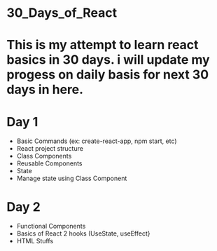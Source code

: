 # 30_Days_of_React

# This is my attempt to learn react basics in 30 days. i will update my progess on daily basis for next 30 days in here. 

# Day 1
<ul>
  <li> Basic Commands (ex: create-react-app, npm start, etc) </li>
  <li> React project structure </li>
  <li> Class Components </li>
  <li> Reusable Components </li>
  <li> State </li>
  <li> Manage state using Class Component </li>
</ul>

# Day 2
<ul>
  <li> Functional Components </li>
  <li> Basics of React 2 hooks (UseState, useEffect} </li>
  <li> HTML Stuffs </li>
</ul>
